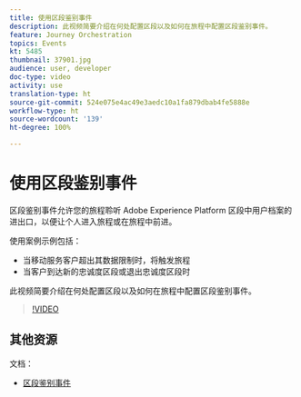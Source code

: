 ```yaml
---
title: 使用区段鉴别事件
description: 此视频简要介绍在何处配置区段以及如何在旅程中配置区段鉴别事件。
feature: Journey Orchestration
topics: Events
kt: 5485
thumbnail: 37901.jpg
audience: user, developer
doc-type: video
activity: use
translation-type: ht
source-git-commit: 524e075e4ac49e3aedc10a1fa879dbab4fe5888e
workflow-type: ht
source-wordcount: '139'
ht-degree: 100%

---
```



# 使用区段鉴别事件

区段鉴别事件允许您的旅程聆听 Adobe Experience Platform 区段中用户档案的进出口，以便让个人进入旅程或在旅程中前进。

使用案例示例包括：

* 当移动服务客户超出其数据限制时，将触发旅程
* 当客户到达新的忠诚度区段或退出忠诚度区段时

此视频简要介绍在何处配置区段以及如何在旅程中配置区段鉴别事件。

>[!VIDEO](https://video.tv.adobe.com/v/37901?quality=12&captions=chi_hans)

## 其他资源

文档：

* [区段鉴别事件](https://docs.adobe.com/content/help/zh-Hans/journeys/using/building-journeys/about-journey-building/events-activities/segment-qualification-events.html)
